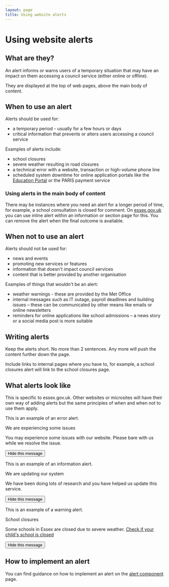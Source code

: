 ```yaml
---
layout: page
title: Using website alerts
---
```


# Using website alerts

## What are they?

An alert informs or warns users of a temporary situation that may have an impact on them accessing a council service (either online or offline).

They are displayed at the top of web pages, above the main body of content.

## When to use an alert

Alerts should be used for:

- a temporary period - usually for a few hours or days
- critical information that prevents or alters users accessing a council service

Examples of alerts include:

- school closures
- severe weather resulting in road closures
- a technical error with a website, transaction or high-volume phone line
- scheduled system downtime for online application portals like the [Education Portal](https://emsonline.essexcc.gov.uk/CitizenPortal_LIVE/Account/Login?ReturnUrl=/CitizenPortal_LIVE/) or the PARIS payment service

### Using alerts in the main body of content

There may be instances where you need an alert for a longer period of time, for example, a school consultation is closed for comment. On [essex.gov.uk](https://www.essex.gov.uk/) you can use inline alert within an information or section page for this. You can remove the alert when the final outcome is available.  

## When not to use an alert

Alerts should not be used for:

- news and events
- promoting new services or features
- information that doesn't impact council services
- content that is better provided by another organisation

Examples of things that wouldn't be an alert:

- weather warnings - these are provided by the Met Office 
- internal messages such as IT outage, payroll deadlines and building issues – these can be communicated by other means like emails or online newsletters 
- reminders for online applications like school admissions – a news story or a social media post is more suitable

## Writing alerts

Keep the alerts short. No more than 2 sentences. Any more will push the content further down the page.

Include links to internal pages where you have to, for example, a school closures alert will link to the school closures page.

## What alerts look like

This is specific to essex.gov.uk. Other websites or microsites will have their own way of adding alerts but the same principles of when and when not to use them apply.

This is an example of an error alert.

<div class="alert error" id="tab-one">
  <div class="alert-icon">
    <span class="fas fa-exclamation-circle"></span>
  </div>
  <div class="alert-text">
    <div class="section-heading">We are experiencing some issues</div>
    <p>You may experience some issues with our website. Please bare with us while we resolve the issue.</p>
  </div>
  <button class="text" type="button" onclick="toggle_visibility('tab-one');">Hide this message</button>
</div>

This is an example of an information alert.

<div class="alert info" id="tab-two">
  <div class="alert-icon">
    <span class="fas fa-info-circle"></span>
  </div>
  <div class="alert-text">
    <div class="section-heading">We are updating our system</div>
    <p>We have been doing lots of research and you have helped us update this service.</a></p>
  </div>
  <button class="text" type="button" onclick="toggle_visibility('tab-two');">Hide this message</button>
</div>

This is an example of a warning alert.

<div class="alert warning" id="tab-three">
  <div class="alert-icon">
    <span class="fas fa-exclamation-triangle"></span>
  </div>
  <div class="alert-text">
    <div class="section-heading">School closures</div>
    <p>Some schools in Essex are closed due to severe weather. <a href="#">Check if your child's school is closed</a></p>
  </div>
  <button class="text" type="button" onclick="toggle_visibility('tab-three');">Hide this message</button>
</div>

## How to implement an alert

You can find guidance on how to implement an alert on the [alert component](/essex-service-transformation-playbook/Design-system/Components/alert) page.
 
